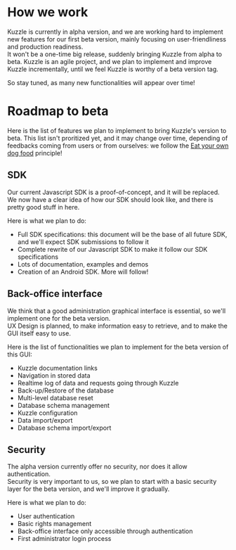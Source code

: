 # How we work

Kuzzle is currently in alpha version, and we are working hard to implement new features for our first beta version, mainly focusing on user-friendliness and production readiness.  
It won't be a one-time big release, suddenly bringing Kuzzle from alpha to beta. Kuzzle is an agile project, and we plan to implement and improve Kuzzle incrementally, until we feel Kuzzle is worthy of a beta version tag.

So stay tuned, as many new functionalities will appear over time!

# Roadmap to beta

Here is the list of features we plan to implement to bring Kuzzle's version to beta.
This list isn't proritized yet, and it may change over time, depending of feedbacks coming from users or from ourselves:
we follow the [Eat your own dog food](https://en.wikipedia.org/wiki/Eating_your_own_dog_food) principle!

## SDK

Our current Javascript SDK is a proof-of-concept, and it will be replaced.
We now have a clear idea of how our SDK should look like, and there is pretty good stuff in here.

Here is what we plan to do:

* Full SDK specifications: this document will be the base of all future SDK, and we'll expect SDK submissions to follow it
* Complete rewrite of our Javascript SDK to make it follow our SDK specifications
* Lots of documentation, examples and demos
* Creation of an Android SDK. More will follow!

## Back-office interface

We think that a good administration graphical interface is essential, so we'll implement one for the beta version.  
UX Design is planned, to make information easy to retrieve, and to make the GUI itself easy to use.

Here is the list of functionalities we plan to implement for the beta version of this GUI:

* Kuzzle documentation links
* Navigation in stored data
* Realtime log of data and requests going through Kuzzle
* Back-up/Restore of the database
* Multi-level database reset
* Database schema management
* Kuzzle configuration
* Data import/export
* Database schema import/export

## Security

The alpha version currently offer no security, nor does it allow authentication.  
Security is very important to us, so we plan to start with a basic security layer for the beta version, and we'll improve it gradually.

Here is what we plan to do:

* User authentication
* Basic rights management
* Back-office interface only accessible through authentication
* First administrator login process
